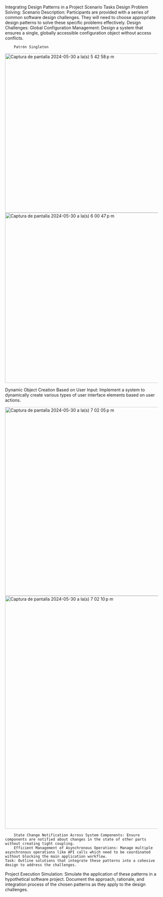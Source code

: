 Integrating Design Patterns in a Project Scenario
  Tasks
    Design Problem Solving:
    Scenario Description: Participants are provided with a series of common software design challenges. They will need to choose appropriate design patterns to solve these specific problems effectively.
      Design Challenges:
        Global Configuration Management: 
        Design a system that ensures a single, globally accessible configuration object without access conflicts.

        Patrón Singleton
        
<img width="523" alt="Captura de pantalla 2024-05-30 a la(s) 5 42 58 p m" src="https://github.com/KarlaPR10/Lab7/assets/138635602/97e505c1-02a7-417e-a120-da1e6d37bc05">

<img width="559" alt="Captura de pantalla 2024-05-30 a la(s) 6 00 47 p m" src="https://github.com/KarlaPR10/Lab7/assets/138635602/6e8aeb4a-da0a-4b26-8ec5-954ef98c9b70">

  Dynamic Object Creation Based on User Input: Implement a system to dynamically create various types of user interface elements based on user actions.

  <img width="620" alt="Captura de pantalla 2024-05-30 a la(s) 7 02 05 p m" src="https://github.com/KarlaPR10/Lab7/assets/138635602/fabe8b59-1fbf-4c93-acff-25051e181e76">
<img width="765" alt="Captura de pantalla 2024-05-30 a la(s) 7 02 10 p m" src="https://github.com/KarlaPR10/Lab7/assets/138635602/a0a76bbd-87ca-4866-a5e7-cb4f6cd12e0a">


        State Change Notification Across System Components: Ensure components are notified about changes in the state of other parts without creating tight coupling.
        Efficient Management of Asynchronous Operations: Manage multiple asynchronous operations like API calls which need to be coordinated without blocking the main application workflow.
    Task: Outline solutions that integrate these patterns into a cohesive design to address the challenges.
  Project Execution Simulation:
  Simulate the application of these patterns in a hypothetical software project. Document the approach, rationale, and integration process of the chosen patterns as they apply to the design challenges.
  
